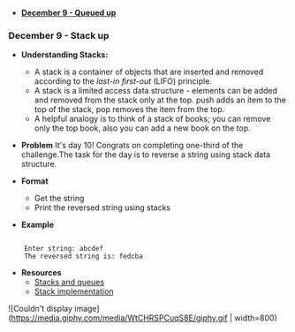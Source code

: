 - [**December 9 - Queued up**](#december-9---stack-up)

### **December 9 - Stack up**

- **Understanding Stacks:**
	- A stack is a container of objects that are inserted and removed according to the *last-in first-out* (LIFO) principle. 
	- A stack is a limited access data structure - elements can be added and removed from the stack only at the top. push adds an item to the top of the stack, pop removes the item from the top. 
	- A helpful analogy is to think of a stack of books; you can remove only the top book, also you can add a new book on the top.

- **Problem**
 	It's day 10! Congrats on completing one-third of the challenge.The task for the day is to reverse a string using stack data structure.

- **Format**
	- Get the string
	- Print the reversed string using stacks

- **Example**

```

	Enter string: abcdef
	The reversed string is: fedcba
```
- **Resources**
    - [Stacks and queues](https://www.cs.cmu.edu/~adamchik/15-121/lectures/Stacks%20and%20Queues/Stacks%20and%20Queues.html)
    - [Stack implementation](https://www.geeksforgeeks.org/stack-data-structure/)

![Couldn't display image](https://media.giphy.com/media/WtCHRSPCuqS8E/giphy.gif | width=800)
